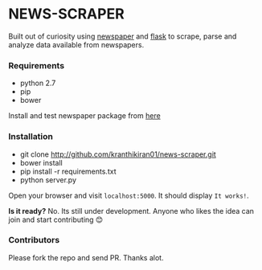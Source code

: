 # NEWS-SCRAPER

Built out of curiosity using [newspaper](http://newspaper.readthedocs.org) and [flask](http://flask.pocco.org) to scrape, parse and analyze data available from newspapers.

### Requirements

- python 2.7
- pip
- bower

Install and test newspaper package from [here](http://newspaper.readthedocs.org/en/latest/user_guide/install.html#install)

### Installation

- git clone http://github.com/kranthikiran01/news-scraper.git
- bower install
- pip install -r requirements.txt
- python server.py

Open your browser and visit `localhost:5000`. It should display `It works!`.

**Is it ready?**
No. Its still under development. Anyone who likes the idea can join and start contributing :blush:

### Contributors

Please fork the repo and send PR. Thanks alot.